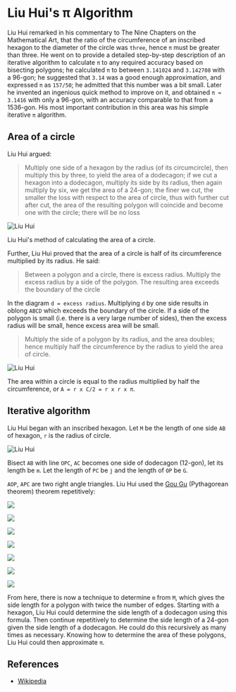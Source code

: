 # Liu Hui's π Algorithm

Liu Hui remarked in his commentary to The Nine Chapters on the Mathematical Art,
that the ratio of the circumference of an inscribed hexagon to the diameter of 
the circle was `three`, hence `π` must be greater than three. He went on to provide 
a detailed step-by-step description of an iterative algorithm to calculate `π` to 
any required accuracy based on bisecting polygons; he calculated `π` to 
between `3.141024` and `3.142708` with a 96-gon; he suggested that `3.14` was 
a good enough approximation, and expressed `π` as `157/50`; he admitted that 
this number was a bit small. Later he invented an ingenious quick method to 
improve on it, and obtained `π ≈ 3.1416` with only a 96-gon, with an accuracy 
comparable to that from a 1536-gon. His most important contribution in this 
area was his simple iterative `π` algorithm.

## Area of a circle

Liu Hui argued:

> Multiply one side of a hexagon by the radius (of its 
circumcircle), then multiply this by three, to yield the 
area of a dodecagon; if we cut a hexagon into a 
dodecagon, multiply its side by its radius, then again 
multiply by six, we get the area of a 24-gon; the finer 
we cut, the smaller the loss with respect to the area 
of circle, thus with further cut after cut, the area of 
the resulting polygon will coincide and become one with 
the circle; there will be no loss

![Liu Hui](https://upload.wikimedia.org/wikipedia/commons/6/69/Cutcircle2.svg)

Liu Hui's method of calculating the area of a circle.

Further, Liu Hui proved that the area of a circle is half of its circumference 
multiplied by its radius. He said:

> Between a polygon and a circle, there is excess radius. Multiply the excess 
radius by a side of the polygon. The resulting area exceeds the boundary of 
the circle

In the diagram `d = excess radius`. Multiplying `d` by one side results in 
oblong `ABCD` which exceeds the boundary of the circle. If a side of the polygon 
is small (i.e. there is a very large number of sides), then the excess radius 
will be small, hence excess area will be small.

> Multiply the side of a polygon by its radius, and the area doubles; 
hence multiply half the circumference by the radius to yield the area of circle.

![Liu Hui](https://upload.wikimedia.org/wikipedia/commons/9/95/Cutcircle.svg)

The area within a circle is equal to the radius multiplied by half the 
circumference, or `A = r x C/2 = r x r x π`.

## Iterative algorithm

Liu Hui began with an inscribed hexagon. Let `M` be the length of one side `AB` of 
hexagon, `r` is the radius of circle.

![Liu Hui](https://upload.wikimedia.org/wikipedia/commons/4/46/Liuhui_geyuanshu.svg)

Bisect `AB` with line `OPC`, `AC` becomes one side of dodecagon (12-gon), let 
its length be `m`. Let the length of `PC` be `j` and the length of `OP` be `G`.

`AOP`, `APC` are two right angle triangles. Liu Hui used 
the [Gou Gu](https://en.wikipedia.org/wiki/Pythagorean_theorem) (Pythagorean theorem)
theorem repetitively:

![](https://wikimedia.org/api/rest_v1/media/math/render/svg/dbfc192c78539c3901c7bad470302ededb76f813)

![](https://wikimedia.org/api/rest_v1/media/math/render/svg/ccd12a402367c2d6614c88e75006d50bfc3a9929)

![](https://wikimedia.org/api/rest_v1/media/math/render/svg/65d77869fc02c302d2d46d45f75ad7e79ae524fb)

![](https://wikimedia.org/api/rest_v1/media/math/render/svg/a7a0d0d7f505a0f434e5dd80c2fef6d2b30d6100)

![](https://wikimedia.org/api/rest_v1/media/math/render/svg/c31b9acf38f9d1a248d4023c3bf286bd03007f37)

![](https://wikimedia.org/api/rest_v1/media/math/render/svg/0dee798efb0b1e3e64d6b3542106cb3ecaa4a383)

![](https://wikimedia.org/api/rest_v1/media/math/render/svg/3ffeafe88d2983b364ad3442746063e3207fe842)


From here, there is now a technique to determine `m` from `M`, which gives the 
side length for a polygon with twice the number of edges. Starting with a 
hexagon, Liu Hui could determine the side length of a dodecagon using this 
formula. Then continue repetitively to determine the side length of a 
24-gon given the side length of a dodecagon. He could do this recursively as 
many times as necessary. Knowing how to determine the area of these polygons, 
Liu Hui could then approximate `π`.

## References

- [Wikipedia](https://en.wikipedia.org/wiki/Liu_Hui%27s_%CF%80_algorithm)
